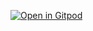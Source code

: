 [![Open in Gitpod](https://gitpod.io/button/open-in-gitpod.svg)](https://gitpod.io/#https://github.com/argotri/selenium4-framework-sample)
